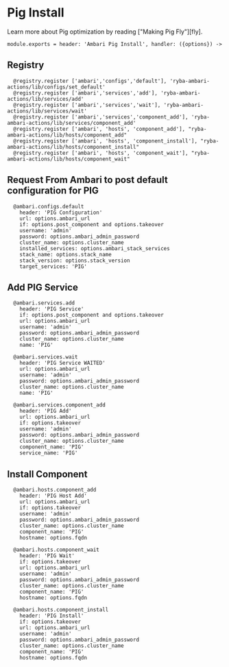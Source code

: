 
# Pig Install

Learn more about Pig optimization by reading ["Making Pig Fly"][fly].

    module.exports = header: 'Ambari Pig Install', handler: ({options}) ->

## Registry

      @registry.register ['ambari','configs','default'], 'ryba-ambari-actions/lib/configs/set_default'
      @registry.register ['ambari','services','add'], 'ryba-ambari-actions/lib/services/add'
      @registry.register ['ambari','services','wait'], 'ryba-ambari-actions/lib/services/wait'
      @registry.register ['ambari','services','component_add'], 'ryba-ambari-actions/lib/services/component_add'
      @registry.register ['ambari', 'hosts', 'component_add'], "ryba-ambari-actions/lib/hosts/component_add"
      @registry.register ['ambari', 'hosts', 'component_install'], "ryba-ambari-actions/lib/hosts/component_install"
      @registry.register ['ambari', 'hosts', 'component_wait'], "ryba-ambari-actions/lib/hosts/component_wait"


## Request From Ambari to post default configuration for PIG
      
      @ambari.configs.default
        header: 'PIG Configuration'
        url: options.ambari_url
        if: options.post_component and options.takeover
        username: 'admin'
        password: options.ambari_admin_password
        cluster_name: options.cluster_name
        installed_services: options.ambari_stack_services
        stack_name: options.stack_name
        stack_version: options.stack_version
        target_services: 'PIG'

## Add PIG Service

      @ambari.services.add
        header: 'PIG Service'
        if: options.post_component and options.takeover
        url: options.ambari_url
        username: 'admin'
        password: options.ambari_admin_password
        cluster_name: options.cluster_name
        name: 'PIG'

      @ambari.services.wait
        header: 'PIG Service WAITED'
        url: options.ambari_url
        username: 'admin'
        password: options.ambari_admin_password
        cluster_name: options.cluster_name
        name: 'PIG'

      @ambari.services.component_add
        header: 'PIG Add'
        url: options.ambari_url
        if: options.takeover
        username: 'admin'
        password: options.ambari_admin_password
        cluster_name: options.cluster_name
        component_name: 'PIG'
        service_name: 'PIG'

## Install Component

      @ambari.hosts.component_add
        header: 'PIG Host Add'
        url: options.ambari_url
        if: options.takeover
        username: 'admin'
        password: options.ambari_admin_password
        cluster_name: options.cluster_name
        component_name: 'PIG'
        hostname: options.fqdn

      @ambari.hosts.component_wait
        header: 'PIG Wait'
        if: options.takeover
        url: options.ambari_url
        username: 'admin'
        password: options.ambari_admin_password
        cluster_name: options.cluster_name
        component_name: 'PIG'
        hostname: options.fqdn

      @ambari.hosts.component_install
        header: 'PIG Install'
        if: options.takeover
        url: options.ambari_url
        username: 'admin'
        password: options.ambari_admin_password
        cluster_name: options.cluster_name
        component_name: 'PIG'
        hostname: options.fqdn
